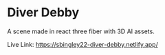 # Diver Debby

A scene made in react three fiber with 3D AI assets.

Live Link:
https://sbingley22-diver-debby.netlify.app/
